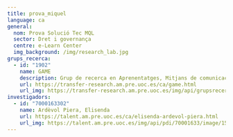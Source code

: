```yaml
---
title: prova_miquel
language: ca
general:
  nom: Prova Solució Tec MQL
  sector: Dret i governança
  centre: e-Learn Center
  img_background: /img/research_lab.jpg
grups_recerca:
  - id: "1902"
    name: GAME
    description: Grup de recerca en Aprenentatges, Mitjans de comunicació i Entreteniment
    url: https://transfer-research.am.pre.uoc.es/ca/game.html
    url_img: https://transfer-research.am.pre.uoc.es/img/api/grupsrecerca/19/image/1573664391789
investigadors:
  - id: "7000163302"
    name: Ardèvol Piera, Elisenda
    url: https://talent.am.pre.uoc.es/ca/elisenda-ardevol-piera.html
    url_img: https://talent.am.pre.uoc.es/img/api/pdi/70001633/image/1572445759409
---
```

